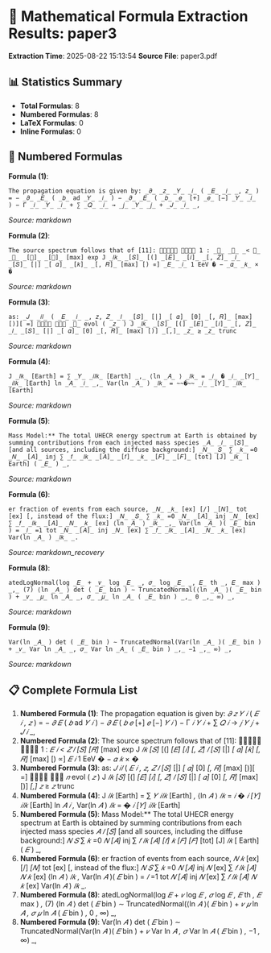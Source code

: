 # 📐 Mathematical Formula Extraction Results: paper3

**Extraction Time**: 2025-08-22 15:13:54
**Source File**: paper3.pdf

## 📊 Statistics Summary

- **Total Formulas**: 8
- **Numbered Formulas**: 8
- **LaTeX Formulas**: 0
- **Inline Formulas**: 0

## 🔢 Numbered Formulas

**Formula (1)**:
```
The propagation equation is given by: _𝜕_ _𝑧_ _𝑌_ _𝑖_ ( _𝐸_ _𝑖_ _, 𝑧_ ) = − _𝜕_ _𝐸_ ( _𝑏_ ad _𝑌_ _𝑖_ ) − _𝜕_ _𝐸_ ( _𝑏_ _𝑒_ [+] _𝑒_ [−] _𝑌_ _𝑖_ ) − Γ _𝑖_ _𝑌_ _𝑖_ + ∑︁ _𝑄_ _𝑖_ → _𝑗_ _𝑌_ _𝑗_ + _𝐽_ _𝑖_ _,
```
*Source: markdown*

**Formula (2)**:
```
The source spectrum follows that of [11]:   1 : _𝐸_ _𝑖_ _< 𝑍_ _𝑙_ _[𝑆]_ _[𝑅]_ [max] exp J _𝑙𝑘_ _[𝑆]_ [(] _[𝐸]_ _[𝑖]_ _[, 𝑍]_ _𝑙_ _[𝑆]_ [|] _[ 𝛼]_ _[𝑘]_ _[, 𝑅]_ [max] [) ∝] _𝐸_ _𝑖_ 1 EeV � − _𝛼_ _𝑘_ × �
```
*Source: markdown*

**Formula (3)**:
```
as: _𝐽_ _𝑖𝑙_ ( _𝐸_ _𝑖_ _, 𝑧, 𝑍_ _𝑙_ _[𝑆]_ [|] _[ 𝛼]_ [0] _[, 𝑅]_ [max] [)][ =]   _𝑛_ evol ( _𝑧_ ) J _𝑙𝑘_ _[𝑆]_ [(] _[𝐸]_ _[𝑖]_ _[, 𝑍]_ _𝑙_ _[𝑆]_ [|] _[ 𝛼]_ [0] _[, 𝑅]_ [max] [)] _[,]_ _𝑧_ ≥ _𝑧_ trunc
```
*Source: markdown*

**Formula (4)**:
```
J _𝑙𝑘_ [Earth] = ∑︁ _𝑌_ _𝑖𝑙𝑘_ [Earth] _,_ ⟨ln _𝐴_ ⟩ _𝑙𝑘_ = _𝑖_ � _𝑖_ _[𝑌]_ _𝑖𝑙𝑘_ [Earth] ln _𝐴_ _𝑖_ _,_ Var(ln _𝐴_ ) _𝑙𝑘_ = ~~�~~ _𝑖_ _[𝑌]_ _𝑖𝑙𝑘_ [Earth]
```
*Source: markdown*

**Formula (5)**:
```
Mass Model:** The total UHECR energy spectrum at Earth is obtained by summing contributions from each injected mass species _𝐴_ _𝑙_ _[𝑆]_ [and all sources, including the diffuse background:] _𝑁_ _𝑆_ ∑︁ _𝑘_ =0 _𝑁_ _[𝐴]_ inj ∑︁ _𝑓_ _𝑙𝑘_ _[𝐴]_ _[𝑓]_ _𝑘_ _[𝐹]_ _[𝐹]_ [tot] [J] _𝑙𝑘_ [ Earth] ( _𝐸_ ) _,
```
*Source: markdown*

**Formula (6)**:
```
er fraction of events from each source, _𝑁_ _𝑘_ [ex] [/] _[𝑁]_ tot [ex] [, instead of the flux:] _𝑁_ _𝑆_ ∑︁ _𝑘_ =0 _𝑁_ _[𝐴]_ inj _𝑁_ [ex] ∑︁ _𝑓_ _𝑙𝑘_ _[𝐴]_ _𝑁_ _𝑘_ [ex] ⟨ln _𝐴_ ⟩ _𝑙𝑘_ _,_ Var(ln _𝐴_ )( _𝐸_ bin ) = _𝑙_ =1 tot _𝑁_ _[𝐴]_ inj _𝑁_ [ex] ∑︁ _𝑓_ _𝑙𝑘_ _[𝐴]_ _𝑁_ _𝑘_ [ex] Var(ln _𝐴_ ) _𝑙𝑘_ _.
```
*Source: markdown_recovery*

**Formula (8)**:
```
atedLogNormal(log _𝐸_ + _𝜈_ log _𝐸_ _, 𝜎_ log _𝐸_ _, 𝐸_ th _, 𝐸_ max ) _,_ (7) ⟨ln _𝐴_ ⟩ det ( _𝐸_ bin ) ∼ TruncatedNormal(⟨ln _𝐴_ ⟩( _𝐸_ bin ) + _𝜈_ _𝜇_ ln _𝐴_ _, 𝜎_ _𝜇_ ln _𝐴_ ( _𝐸_ bin ) _,_ 0 _,_ ∞) _,
```
*Source: markdown*

**Formula (9)**:
```
Var(ln _𝐴_ ) det ( _𝐸_ bin ) ∼ TruncatedNormal(Var(ln _𝐴_ )( _𝐸_ bin ) + _𝜈_ Var ln _𝐴_ _, 𝜎_ Var ln _𝐴_ ( _𝐸_ bin ) _,_ −1 _,_ ∞) _,
```
*Source: markdown*

## 📋 Complete Formula List

1. **Numbered Formula (1)**: The propagation equation is given by: _𝜕_ _𝑧_ _𝑌_ _𝑖_ ( _𝐸_ _𝑖_ _, 𝑧_ ) = − _𝜕_ _𝐸_ ( _𝑏_ ad _𝑌_ _𝑖_ ) − _𝜕_ _𝐸_ ( _𝑏_ _𝑒_ [+] _𝑒_ [−] _𝑌_ _𝑖_ ) − Γ _𝑖_ _𝑌_ _𝑖_ + ∑︁ _𝑄_ _𝑖_ → _𝑗_ _𝑌_ _𝑗_ + _𝐽_ _𝑖_ _,
2. **Numbered Formula (2)**: The source spectrum follows that of [11]:   1 : _𝐸_ _𝑖_ _< 𝑍_ _𝑙_ _[𝑆]_ _[𝑅]_ [max] exp J _𝑙𝑘_ _[𝑆]_ [(] _[𝐸]_ _[𝑖]_ _[, 𝑍]_ _𝑙_ _[𝑆]_ [|] _[ 𝛼]_ _[𝑘]_ _[, 𝑅]_ [max] [) ∝] _𝐸_ _𝑖_ 1 EeV � − _𝛼_ _𝑘_ × �
3. **Numbered Formula (3)**: as: _𝐽_ _𝑖𝑙_ ( _𝐸_ _𝑖_ _, 𝑧, 𝑍_ _𝑙_ _[𝑆]_ [|] _[ 𝛼]_ [0] _[, 𝑅]_ [max] [)][ =]   _𝑛_ evol ( _𝑧_ ) J _𝑙𝑘_ _[𝑆]_ [(] _[𝐸]_ _[𝑖]_ _[, 𝑍]_ _𝑙_ _[𝑆]_ [|] _[ 𝛼]_ [0] _[, 𝑅]_ [max] [)] _[,]_ _𝑧_ ≥ _𝑧_ trunc
4. **Numbered Formula (4)**: J _𝑙𝑘_ [Earth] = ∑︁ _𝑌_ _𝑖𝑙𝑘_ [Earth] _,_ ⟨ln _𝐴_ ⟩ _𝑙𝑘_ = _𝑖_ � _𝑖_ _[𝑌]_ _𝑖𝑙𝑘_ [Earth] ln _𝐴_ _𝑖_ _,_ Var(ln _𝐴_ ) _𝑙𝑘_ = ~~�~~ _𝑖_ _[𝑌]_ _𝑖𝑙𝑘_ [Earth]
5. **Numbered Formula (5)**: Mass Model:** The total UHECR energy spectrum at Earth is obtained by summing contributions from each injected mass species _𝐴_ _𝑙_ _[𝑆]_ [and all sources, including the diffuse background:] _𝑁_ _𝑆_ ∑︁ _𝑘_ =0 _𝑁_ _[𝐴]_ inj ∑︁ _𝑓_ _𝑙𝑘_ _[𝐴]_ _[𝑓]_ _𝑘_ _[𝐹]_ _[𝐹]_ [tot] [J] _𝑙𝑘_ [ Earth] ( _𝐸_ ) _,
6. **Numbered Formula (6)**: er fraction of events from each source, _𝑁_ _𝑘_ [ex] [/] _[𝑁]_ tot [ex] [, instead of the flux:] _𝑁_ _𝑆_ ∑︁ _𝑘_ =0 _𝑁_ _[𝐴]_ inj _𝑁_ [ex] ∑︁ _𝑓_ _𝑙𝑘_ _[𝐴]_ _𝑁_ _𝑘_ [ex] ⟨ln _𝐴_ ⟩ _𝑙𝑘_ _,_ Var(ln _𝐴_ )( _𝐸_ bin ) = _𝑙_ =1 tot _𝑁_ _[𝐴]_ inj _𝑁_ [ex] ∑︁ _𝑓_ _𝑙𝑘_ _[𝐴]_ _𝑁_ _𝑘_ [ex] Var(ln _𝐴_ ) _𝑙𝑘_ _.
7. **Numbered Formula (8)**: atedLogNormal(log _𝐸_ + _𝜈_ log _𝐸_ _, 𝜎_ log _𝐸_ _, 𝐸_ th _, 𝐸_ max ) _,_ (7) ⟨ln _𝐴_ ⟩ det ( _𝐸_ bin ) ∼ TruncatedNormal(⟨ln _𝐴_ ⟩( _𝐸_ bin ) + _𝜈_ _𝜇_ ln _𝐴_ _, 𝜎_ _𝜇_ ln _𝐴_ ( _𝐸_ bin ) _,_ 0 _,_ ∞) _,
8. **Numbered Formula (9)**: Var(ln _𝐴_ ) det ( _𝐸_ bin ) ∼ TruncatedNormal(Var(ln _𝐴_ )( _𝐸_ bin ) + _𝜈_ Var ln _𝐴_ _, 𝜎_ Var ln _𝐴_ ( _𝐸_ bin ) _,_ −1 _,_ ∞) _,
